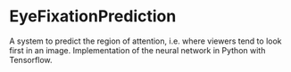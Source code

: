 # EyeFixationPrediction

A system to predict the region of attention, i.e. where viewers tend to look first in an image. Implementation of the neural network in Python with Tensorflow.
